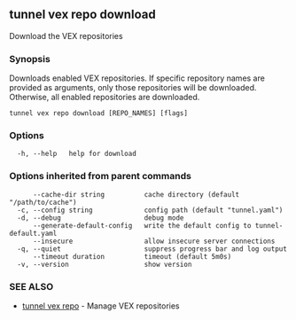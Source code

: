 ## tunnel vex repo download

Download the VEX repositories

### Synopsis

Downloads enabled VEX repositories. If specific repository names are provided as arguments, only those repositories will be downloaded. Otherwise, all enabled repositories are downloaded.

```
tunnel vex repo download [REPO_NAMES] [flags]
```

### Options

```
  -h, --help   help for download
```

### Options inherited from parent commands

```
      --cache-dir string          cache directory (default "/path/to/cache")
  -c, --config string             config path (default "tunnel.yaml")
  -d, --debug                     debug mode
      --generate-default-config   write the default config to tunnel-default.yaml
      --insecure                  allow insecure server connections
  -q, --quiet                     suppress progress bar and log output
      --timeout duration          timeout (default 5m0s)
  -v, --version                   show version
```

### SEE ALSO

* [tunnel vex repo](tunnel_vex_repo.md)	 - Manage VEX repositories

